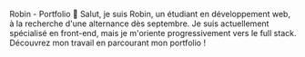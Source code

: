 Robin - Portfolio
👋 Salut, je suis Robin, un étudiant en développement web, à la recherche d'une alternance dès septembre. Je suis actuellement spécialisé en front-end, mais je m'oriente progressivement vers le full stack. Découvrez mon travail en parcourant mon portfolio !
